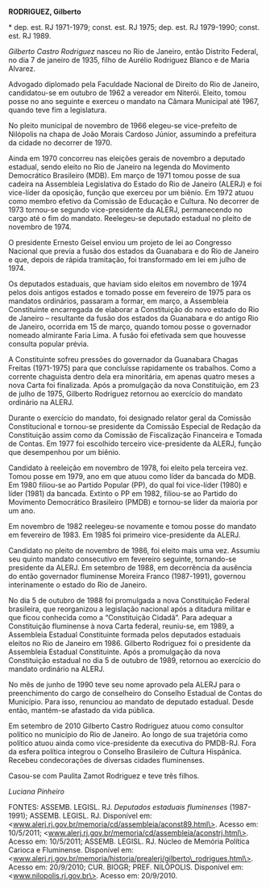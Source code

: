 **RODRIGUEZ, Gilberto**

\* dep. est. RJ 1971-1979; const. est. RJ 1975; dep. est. RJ 1979-1990;
const. est. RJ 1989.

*Gilberto Castro Rodriguez* nasceu no Rio de Janeiro, então Distrito
Federal, no dia 7 de janeiro de 1935, filho de Aurélio Rodriguez Blanco
e de Maria Alvarez.

Advogado diplomado pela Faculdade Nacional de Direito do Rio de Janeiro,
candidatou-se em outubro de 1962 a vereador em Niterói. Eleito, tomou
posse no ano seguinte e exerceu o mandato na Câmara Municipal até 1967,
quando teve fim a legislatura.

No pleito municipal de novembro de 1966 elegeu-se vice-prefeito de
Nilópolis na chapa de João Morais Cardoso Júnior, assumindo a prefeitura
da cidade no decorrer de 1970.

Ainda em 1970 concorreu nas eleições gerais de novembro a deputado
estadual, sendo eleito no Rio de Janeiro na legenda do Movimento
Democrático Brasileiro (MDB). Em março de 1971 tomou posse de sua
cadeira na Assembleia Legislativa do Estado do Rio de Janeiro (ALERJ) e
foi vice-líder da oposição, função que exerceu por um biênio. Em 1972
atuou como membro efetivo da Comissão de Educação e Cultura. No decorrer
de 1973 tornou-se segundo vice-presidente da ALERJ, permanecendo no
cargo até o fim do mandato. Reelegeu-se deputado estadual no pleito de
novembro de 1974.

O presidente Ernesto Geisel enviou um projeto de lei ao Congresso
Nacional que previa a fusão dos estados da Guanabara e do Rio de Janeiro
e que, depois de rápida tramitação, foi transformado em lei em julho de
1974.

Os deputados estaduais, que haviam sido eleitos em novembro de 1974
pelos dois antigos estados e tomado posse em fevereiro de 1975 para os
mandatos ordinários, passaram a formar, em março, a Assembleia
Constituinte encarregada de elaborar a Constituição do novo estado do
Rio de Janeiro – resultante da fusão dos estados da Guanabara e do
antigo Rio de Janeiro, ocorrida em 15 de março, quando tomou posse o
governador nomeado almirante Faria Lima. A fusão foi efetivada sem que
houvesse consulta popular prévia.

A Constituinte sofreu pressões do governador da Guanabara Chagas Freitas
(1971-1975) para que concluísse rapidamente os trabalhos. Como a
corrente chaguista dentro dela era minoritária, em apenas quatro meses a
nova Carta foi finalizada. Após a promulgação da nova Constituição, em
23 de julho de 1975, Gilberto Rodriguez retornou ao exercício do mandato
ordinário na ALERJ.

Durante o exercício do mandato, foi designado relator geral da Comissão
Constitucional e tornou-se presidente da Comissão Especial de Redação da
Constituição assim como da Comissão de Fiscalização Financeira e Tomada
de Contas. Em 1977 foi escolhido terceiro vice-presidente da ALERJ,
função que desempenhou por um biênio.

Candidato à reeleição em novembro de 1978, foi eleito pela terceira vez.
Tomou posse em 1979, ano em que atuou como líder da bancada do MDB. Em
1980 filiou-se ao Partido Popular (PP), do qual foi vice-líder (1980) e
líder (1981) da bancada. Extinto o PP em 1982, filiou-se ao Partido do
Movimento Democrático Brasileiro (PMDB) e tornou-se líder da maioria por
um ano.

Em novembro de 1982 reelegeu-se novamente e tomou posse do mandato em
fevereiro de 1983. Em 1985 foi primeiro vice-presidente da ALERJ.

Candidato no pleito de novembro de 1986, foi eleito mais uma vez.
Assumiu seu quinto mandato consecutivo em fevereiro seguinte,
tornando-se presidente da ALERJ. Em setembro de 1988, em decorrência da
ausência do então governador fluminense Moreira Franco (1987-1991),
governou interinamente o estado do Rio de Janeiro.

No dia 5 de outubro de 1988 foi promulgada a nova Constituição Federal
brasileira, que reorganizou a legislação nacional após a ditadura
militar e que ficou conhecida como a “Constituição Cidadã”. Para adequar
a Constituição fluminense à nova Carta federal, reuniu-se, em 1989, a
Assembleia Estadual Constituinte formada pelos deputados estaduais
eleitos no Rio de Janeiro em 1986. Gilberto Rodriguez foi o presidente
da Assembleia Estadual Constituinte. Após a promulgação da nova
Constituição estadual no dia 5 de outubro de 1989, retornou ao exercício
do mandato ordinário na ALERJ.

No mês de junho de 1990 teve seu nome aprovado pela ALERJ para o
preenchimento do cargo de conselheiro do Conselho Estadual de Contas do
Município. Para isso, renunciou ao mandato de deputado estadual. Desde
então, mantém-se afastado da vida pública.

Em setembro de 2010 Gilberto Castro Rodriguez atuou como consultor
político no município do Rio de Janeiro. Ao longo de sua trajetória como
político atuou ainda como vice-presidente da executiva do PMDB-RJ. Fora
da esfera política integrou o Conselho Brasileiro de Cultura Hispânica.
Recebeu condecorações de diversas cidades fluminenses.

Casou-se com Paulita Zamot Rodriguez e teve três filhos.

*Luciana Pinheiro*

FONTES: ASSEMB. LEGISL. RJ. *Deputados estaduais fluminenses*
(1987-1991); ASSEMB. LEGISL. RJ. Disponível em:
\<www.alerj.rj.gov.br/memoria/cd/assembleia/aconst89.html\>. Acesso em:
10/5/2011; \<www.alerj.rj.gov.br/memoria/cd/assembleia/aconstrj.html\>.
Acesso em: 10/5/2011; ASSEMB. LEGISL. RJ. Núcleo de Memória Política
Carioca e Fluminense. Disponível em:
\<www.alerj.rj.gov.br/memoria/historia/prealerj/gilberto\_rodrigues.html\>.
Acesso em: 20/9/2010; CUR. BIOGR; PREF. NILÓPOLIS. Disponível em:
\<www.nilopolis.rj.gov.br\>. Acesso em: 20/9/2010.
